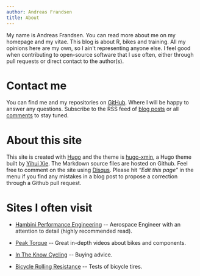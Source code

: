 ```yaml
---
author: Andreas Frandsen
title: About
---
```


My name is Andreas Frandsen. You can read more about me on my homepage and my vitae. This blog is about R, bikes and training. All my opinions here are my own, so I ain't representing anyone else. I feel good when contributing to open-source software that I use often, either through pull requests or direct contact to the author(s).

# Contact me

You can find me and my repositories on [GitHub](https://github.com/afrandsen). Where I will be happy to answer any questions. Subscribe to the RSS feed of [blog posts](https://afrandsen.rbind.io/index.xml) or all [comments](https://afrandsen.disqus.com/latest.rss) to stay tuned.

# About this site

This site is created with [Hugo](https://gohugo.io/) and the theme is [hugo-xmin](https://github.com/yihui/hugo-xmin), a Hugo theme built by [Yihui Xie](https://github.com/yihui). The Markdown source files are hosted on Github. Feel free to comment on the site using [Disqus](https://disqus.com/). Please hit *“Edit this page”* in the menu if you find any mistakes in a blog post to propose a correction through a Github pull request.

# Sites I often visit

  - [Hambini Performance Engineering](https://www.hambini.com/blog/) -- Aerospace Engineer with an attention to detail (highly recommended read).
  
  - [Peak Torque](https://www.youtube.com/user/stoppsi/videos) -- Great in-depth videos about bikes and components.
  
  - [In The Know Cycling](https://intheknowcycling.com/) -- Buying advice.
 
  - [Bicycle Rolling Resistance](https://www.bicyclerollingresistance.com/) -- Tests of bicycle tires.
 